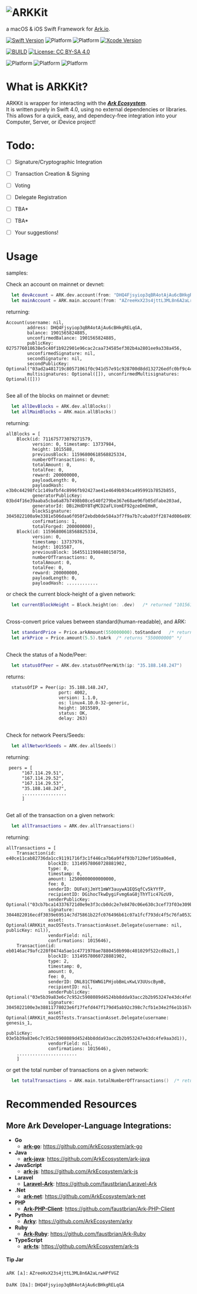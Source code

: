 # <img src="https://github.com/sleepdefic1t/ARKKit/blob/master/ARKKit-Banner.png" alt="ARKKit" style="width=65%;">
a  macOS  &  iOS  Swift  Framework  for  [Ark.io](https://ark.io).

[![Swift Version](https://img.shields.io/badge/swift-4.0-orange.svg?style=flat)](https://developer.apple.com/swift/) 
![Platform](https://img.shields.io/badge/iOS->=11-52B3D9.svg?style=flat) 
![Platform](https://img.shields.io/badge/macOS->=10.12.0-52B3D9.svg?style=flat) 
[![Xcode Version](https://img.shields.io/badge/xcode-9.0b5-52B3D9.svg?style=flat)](https://developer.apple.com/xcode/)  

[![BUILD](https://img.shields.io/badge/build-passing-brightgreen.svg?style=flat)](https://github.com/sleepdefic1t) 
[![License: CC BY-SA 4.0](https://img.shields.io/badge/license-CC%20BY--SA%204.0-BE90D4.svg?style=flat)](http://creativecommons.org/licenses/by-sa/4.0/)  

![Platform](https://img.shields.io/badge/iOS-85%25-green.svg?style=flat) 
![Platform](https://img.shields.io/badge/macOS:-85%25-green.svg?style=flat) 
![Platform](https://img.shields.io/badge/Total%20Complete-85%25-green.svg?style=flat)  
 

# What is ARKKit?
  ARKKit is wrapper for interacting with the [***Ark Ecosystem***](https://ark.io).  
  It is written purely in Swift 4.0, using no external dependencies or libraries.  
  This allows for a quick, easy, and dependecy-free integration into your Computer, Server, or iDevice project!

# Todo:

- [ ] Signature/Cryptographic Integration
- [ ] Transaction Creation & Signing
- [ ] Voting
- [ ] Delegate Registration
- [ ] TBA*
- [ ] TBA*
- [ ] Your suggestions!


# Usage

samples:  

Check an account on mainnet or devnet:
```swift
  let devAccount = ARK.dev.account(from: "DHQ4Fjsyiop3qBR4otAjAu6cBHkgRELqGA")  
  let mainAccount = ARK.main.account(from: "AZreeHxX23s4jttL3ML8n6A2aLrwHPfVGZ")  
```
returning:
```
Account(username: nil,
        address: DHQ4Fjsyiop3qBR4otAjAu6cBHkgRELqGA,
        balance: 1901565824885,
        unconfirmedBalance: 1901565824885,
        publicKey: 0275776018638e5c40f1b922901e96cac2caa734585ef302b4a2801ee9a338a456,
        unconfirmedSignature: nil,
        secondSignature: nil,
        secondPublicKey: Optional("03ad2a481719c80571061f0c941d57e91c928700d8dd132726edfc0bf9c4cb2869"),
        multisignatures: Optional([]), unconfirmedMultisignatures: Optional([])) 
```
##

See all of the blocks on mainnet or devnet:
```swift
  let allDevBlocks = ARK.dev.allBlocks()  
  let allMainBlocks = ARK.main.allBlocks()  
```
returning:
```
allBlocks = [
    Block(id: 711675773079271579,
          version: 0, timestamp: 13737984,
          height: 1015588,
          previousBlock: 11596800618568825334,
          numberOfTransactions: 0,
          totalAmount: 0,
          totalFee: 0,
          reward: 200000000,
          payloadLength: 0,
          payloadHash: e3b0c44298fc1c149afbf4c8996fb92427ae41e4649b934ca495991b7852b855,
          generatorPublicKey: 03bd4f16e39aaba5cba6a87b7498b08ce540f279be367e68ae96fb05dfabe203ad,
          generatorId: DBi2HdDY8TqMCD2aFLVomEF92gzeDmEHmR,
          blockSignature: 3045022100a9e3381e506daa6f050f2ebdb0de584a3f7f9a7b7caba03ff2874d086e8911250220146719ba882ebd9847857a8b681b932616f1544008cc0a02e48613fd75df256d,
          confirmations: 1,
          totalForged: 200000000),
    Block(id: 11596800618568825334,
          version: 0,
          timestamp: 13737976,
          height: 1015587,
          previousBlock: 16455111908480150750,
          numberOfTransactions: 0,
          totalAmount: 0,
          totalFee: 0,
          reward: 200000000,
          payloadLength: 0,
          payloadHash: ............
```

or check the current block-height of a given network:
```swift
  let currentBlockHeight = Block.height(on: .dev)   /* returned "1015611" */
```

##

Cross-convert price values between standard(human-readable), and ѦRK:
```swift
  let standardPrice = Price.arkAmount(550000000).toStandard   /* returns "5.5" */
  let arkPrice = Price.amount(5.5).toArk  /* returns "550000000" */
```

##

Check the status of a Node/Peer:
```swift
  let statusOfPeer = ARK.dev.statusOfPeerWith(ip: "35.188.148.247")  
```
returns:
```
  statusOfIP = Peer(ip: 35.188.148.247,
                    port: 4002,
                    version: 1.1.0,
                    os: linux4.10.0-32-generic,
                    height: 1015589,
                    status: OK,
                    delay: 263) 
```

##

Check for network Peers/Seeds:
```swift
  let allNetworkSeeds = ARK.dev.allSeeds()  
```
returning:
```
 peers = [
      "167.114.29.51",
      "167.114.29.52",
      "167.114.29.53",
      "35.188.148.247",
      .................
      ] 
```

##

Get all of the transaction on a given network:
```swift      
  let allTransactions = ARK.dev.allTransactions()  
```
returning:
```
allTransactions = [
    Transaction(id: e40ce11cab82736da1cc91191716f3c1f446ca7b6a9f4f93b7120ef105ba06e8,
                blockID: 13149578060728881902,
                type: 0,
                timestamp: 0,
                amount: 12500000000000000,
                fee: 0,
                senderID: DUFeXjJmYt1mWY3auywA1EQSqfCv5kYYfP,
                recipientID: DGihocTkwDygiFvmg6aG8jThYTic47GzU9,
                senderPublicKey: Optional("03cb7bca143376721d0e9e3f3ccb0dc2e7e8470c06e630c3cef73f03e309b558ad"),
                signature: 3044022016ecdf3039e69514c7d75861b22fc076496b61c07a1fcf793dc4f5c76fa0532b0220579c4c0c9d13720f9db5d9df29ed8ceab0adc266c6c160d612d4894dc5867eb1,
                asset: Optional(ARKKit_macOSTests.TransactionAsset.Delegate(username: nil, publicKey: nil)),
                vendorField: nil,
                confirmations: 1015646),
    Transaction(id: eb0146ac79afc228f0474a5ae1c4771970ae7880450b998c401029f522cd8a21,]
                blockID: 13149578060728881902,
                type: 2,
                timestamp: 0,
                amount: 0,
                fee: 0,
                senderID: DNL81CT6WNG1PHjobBmLvKwLV3UUscBymB,
                recipientID: nil,
                senderPublicKey: Optional("03e5b39a83e6c7c952c5908089d4524bb8dda93acc2b2b953247e43dc4fe9aa3d1"),
                signature: 3045022100e3e38811778023e6f17fefd447f179d45ab92c398c7cfb1e34e2f6e1b167c95a022070c36439ecec0fc3c43850070f29515910435d389e059579878d61b5ff2ea337,
                asset: Optional(ARKKit_macOSTests.TransactionAsset.Delegate(username: genesis_1,
                                                                            publicKey: 03e5b39a83e6c7c952c5908089d4524bb8dda93acc2b2b953247e43dc4fe9aa3d1)),
                vendorField: nil,
                confirmations: 1015646),
    .......................
    ]
```

or get the total number of transactions on a given network:
```swift
  let totalTransactions = ARK.main.totalNumberOfTransactions()  /* returned "137761" */
```  
  


# Recommended Resources

## More Ѧrk Developer-Language Integrations:  

- **Go**  
    - [**ark-go**](https://github.com/ArkEcosystem/ark-go): https://github.com/ArkEcosystem/ark-go  
- **Java**
    - [**ark-java**](https://github.com/ArkEcosystem/ark-java): https://github.com/ArkEcosystem/ark-java  
- **JavaScript**
    - [**ark-js**](https://github.com/ArkEcosystem/ark-js): https://github.com/ArkEcosystem/ark-js  
- **Laravel**
    - [**Laravel-Ark**](https://github.com/faustbrian/Laravel-Ark): https://github.com/faustbrian/Laravel-Ark  
- **.Net**
    - [**ark-net**](https://github.com/ArkEcosystem/ark-net): https://github.com/ArkEcosystem/ark-net  
- **PHP**
    - [**Ark-PHP-Client**](https://github.com/faustbrian/Ark-PHP-Client): https://github.com/faustbrian/Ark-PHP-Client  
- **Python**
    - [**Arky**](https://github.com/ArkEcosystem/arky): https://github.com/ArkEcosystem/arky  
- **Ruby**
    - [**Ark-Ruby**](https://github.com/faustbrian/Ark-Ruby): https://github.com/faustbrian/Ark-Ruby  
- **TypeScript**
    - [**ark-ts**](https://github.com/ArkEcosystem/ark-ts): https://github.com/ArkEcosystem/ark-ts  


#### Tip Jar
``ѦRK [Ѧ]:`` ```AZreeHxX23s4jttL3ML8n6A2aLrwHPfVGZ``` 

``DѦRK [DѦ]:`` ```DHQ4Fjsyiop3qBR4otAjAu6cBHkgRELqGA``` 
